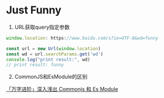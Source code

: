 # Just Funny

1. URL获取query指定参数
``` js
window.location: https://www.baidu.com/s?ie=UTF-8&wd=funny

const url = new Url(window.location)
const wd = url.searchParams.get('wd')
console.log("print result:", wd)
// print result: funny
```
2. CommonJS和EsModule的区别

[「万字进阶」深入浅出 Commonjs 和 Es Module](https://juejin.cn/post/6994224541312483336?searchId=2023120514144604D7F1A48D8054CF12B8)